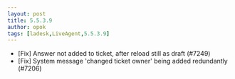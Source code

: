 ```yaml
---
layout: post
title: 5.5.3.9
author: opok
tags: [ladesk,LiveAgent,5.5.3.9]
---
```

- [Fix] Answer not added to ticket, after reload still as draft (#7249)
- [Fix] System message 'changed ticket owner' being added redundantly (#7206)
